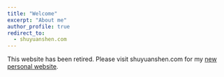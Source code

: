 ```yaml
---
title: "Welcome"
excerpt: "About me"
author_profile: true
redirect_to: 
  - shuyuanshen.com
---
```


This website has been retired. Please visit shuyuanshen.com for my [new personal website](shuyuanshen.com).




